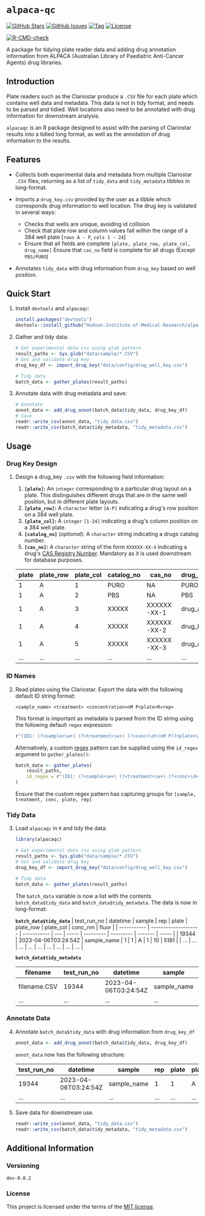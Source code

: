 <!--
Document variables:

Assigned:
<author> = Vikesh Ajith
<github_username> = SpikyClip

Unassigned (replace all with desired value):
<alpaca-qc>
<screenshot_link>

-->

# `alpaca-qc`

[![GitHub Stars](https://img.shields.io/github/stars/Hudson-Institute-of-Medical-Research/alpaca-qc.svg)](https://github.com/Hudson-Institute-of-Medical-Research/alpaca-qc/stargazers) [![GitHub Issues](https://img.shields.io/github/issues/Hudson-Institute-of-Medical-Research/alpaca-qc.svg)](https://github.com/Hudson-Institute-of-Medical-Research/alpaca-qc/issues) [![Tag](https://img.shields.io/github/v/tag/Hudson-Institute-of-Medical-Research/alpaca-qc)](https://github.com/Hudson-Institute-of-Medical-Research/alpaca-qc) [![License](https://img.shields.io/github/license/Hudson-Institute-of-Medical-Research/alpaca-qc)](https://github.com/Hudson-Institute-of-Medical-Research/alpaca-qc/blob/master/LICENSE)

<!-- badges: start -->
[![R-CMD-check](https://github.com/Hudson-Institute-of-Medical-Research/alpaca-qc/actions/workflows/R-CMD-check.yaml/badge.svg)](https://github.com/Hudson-Institute-of-Medical-Research/alpaca-qc/actions/workflows/R-CMD-check.yaml)
<!-- badges: end -->

A package for tidying plate reader data and adding drug annotation information
from ALPACA (Australian Library of Paediatric Anti-Cancer Agents) drug
libraries.

## Introduction

Plate readers such as the Clariostar produce a `.CSV` file for each plate which
contains well data and metadata. This data is not in tidy format, and needs to
be parsed and tidied. Well locations also need to be annotated with drug
information for downstream analysis.

`alpacaqc` is an R package designed to assist with the parsing of Clariostar
results into a tidied long format, as well as the annotation of drug
information to the results.

## Features

- Collects both experimental data and metadata from multiple Clariostar
  `.CSV` files, returning as a list of `tidy_data` and `tidy_metadata`
  tibbles in long-format.
- Imports a `drug_key.csv` provided by the user as a tibble which corresponds
  drug information to well location. The drug key is validated in several ways:
  - Checks that wells are unique, avoiding id collision
  - Check that plate row and column values fall within the range of a 384 well
  plate [`rows A - P`, `cols 1 - 24`]
  - Ensure that all fields are complete `[plate, plate_row, plate_col,
    drug_name]`
    Ensure that `cas_no` field is complete for all drugs (Except `PBS/PURO`)

- Annotates `tidy_data` with drug information from `drug_key` based on well
  position.

## Quick Start

1. Install `devtools` and `alpacaqc`:

    ```R
    install.packages("devtools")
    devtools::install_github("Hudson-Institute-of-Medical-Research/alpaca-qc")
    ```

2. Gather and tidy data:

    ```R
    # Get experimental data csv using glob pattern
    result_paths <- Sys.glob("data/sample/*.CSV")
    # Get and validate drug key
    drug_key_df <- import_drug_key("data/config/drug_well_key.csv")

    # Tidy data
    batch_data <- gather_plates(result_paths)
    ```

3. Annotate data with drug metadata and save:

    ```R
    # Annotate
    annot_data <- add_drug_annot(batch_data$tidy_data, drug_key_df)
    # Save
    readr::write_csv(annot_data, "tidy_data.csv")
    readr::write_csv(batch_data$tidy_metadata, "tidy_metadata.csv")
    ```

## Usage

### Drug Key Design

1. Design a drug_key `.csv` with the following field information:
    1. **`[plate]`:** An `integer` corresponding to a particular drug layout on a
       plate. This distinguishes different drugs that are in the same well
       position, but in different plate layouts.
    2. **`[plate_row]`:** A `character` letter `[A-P]` indicating a drug's row
       position on a 384 well plate.
    3. **`[plate_col]`:** A `integer` `[1-24]` indicating a drug's column position
       on a 384 well plate.
    4. **`[catalog_no]`** (*optional*): A `character` string indicating a drugs
       catalog number.
    5. **`[cas_no]`:** A `character` string of the form `XXXXXX-XX-X` indicating a
       drug's [CAS Registry Number](https://www.cas.org/cas-data/cas-registry).
       Mandatory as it is used downstream for database purposes.

    | plate | plate_row | plate_col | catalog_no | cas_no      | drug_name |
    | ----- | --------- | --------- | ---------- | ----------- | --------- |
    | 1     | A         | 1         | PURO       | NA          | PURO      |
    | 1     | A         | 2         | PBS        | NA          | PBS       |
    | 1     | A         | 3         | XXXXX      | XXXXXX-XX-1 | drug_a    |
    | 1     | A         | 4         | XXXXX      | XXXXXX-XX-2 | drug_b    |
    | 1     | A         | 5         | XXXXX      | XXXXXX-XX-3 | drug_c    |
    | ...   | ...       | ...       | ...        | ...         | ...       |

### ID Names

2. Read plates using the Clariostar. Export the data with the following default
   ID string format:

    ```
    <sample_name> <treatment> <concentration>nM P<plate>R<rep>
    ```

    This format is important as metadata is parsed from the ID string using the
    following default `regex` expression:

    ```R
    r"(ID1: (?<sample>\w+) (?<treatment>\w+) (?<conc>\d+)nM P(?<plate>\d)R(?<rep>\d+))"
    ```

    Alternatively, a custom
    [regex](https://cran.r-project.org/web/packages/stringr/vignettes/regular-expressions.html)
    pattern can be supplied using the `id_regex` argument to `gather_plates()`:

    ```R
    batch_data <- gather_plates(
        result_paths,
        id_regex = r"(ID1: (?<sample>\w+) (?<treatment>\w+) (?<conc>\d+)nM P(?<plate>\d)R(?<rep>\d+))"
    )
    ```
    Ensure that the custom regex pattern has capturing groups for `[sample,
    treatment, conc, plate, rep]`

### Tidy Data

3. Load `alpacaqc` in `R` and tidy the data:

    ```R
    library(alpacaqc)

    # Get experimental data csv using glob pattern
    result_paths <- Sys.glob("data/sample/*.CSV")
    # Get and validate drug key
    drug_key_df <- import_drug_key("data/config/drug_well_key.csv")

    # Tidy data
    batch_data <- gather_plates(result_paths)
    ```

    The `batch_data` variable is now a list with the contents
    `batch_data$tidy_data` and `batch_data$tidy_metadata`. The data is now in
    long-format:

    **`batch_data$tidy_data`**
    | test_run_no | datetime             | sample      | rep | plate | plate_row | plate_col | conc_nm | fluor |
    | ----------- | -------------------- | ----------- | --- | ----- | --------- | --------- | ------- | ----- |
    | 19344       | 2023-04-06T03:24:54Z | sample_name | 1   | 1     | A         | 1         | 10      | 5181  |
    | ...         | ...                  | ...         | ... | ...   | ...       | ...       | ...     | ...   |

    **`batch_data$tidy_metadata`**

    | filename     | test_run_no | datetime             | sample      | rep | plate | conc_nm | treatment | no_of_flashes_per_well | presetname  | excitation | dichroic_filter | emission | gain | wells_used_for_gain_adjustment | focal_height_mm |
    | ------------ | ----------- | -------------------- | ----------- | --- | ----- | ------- | ----- | ---------------------- | ----------- | ---------- | --------------- | -------- | ---- | ------------------------------ | --------------- |
    | filename.CSV | 19344       | 2023-04-06T03:24:54Z | sample_name | 1   | 1     | 10      | DMSO  | 5                      | Alamar Blue | 545-10     | auto 565        | 590-20   | 1130 | C3                             | 3.9             |
    | ...          | ...         | ...                  | ...         | ... | ...   | ...     | ...   | ...                    | ...         | ...        | ...             | ...      | ...  | ...                            | ...             |

### Annotate Data

4. Annotate `batch_data$tidy_data` with drug information from `drug_key_df`

    ```R
    annot_data <- add_drug_annot(batch_data$tidy_data, drug_key_df)
    ```

    `annot_data` now has the following structure:

    | test_run_no | datetime             | sample      | rep | plate | plate_row | plate_col | catalog_no | cas_no | drug_name | conc_nm | fluor |
    | ----------- | -------------------- | ----------- | --- | ----- | --------- | --------- | ---------- | ------ | --------- | ------- | ----- |
    | 19344       | 2023-04-06T03:24:54Z | sample_name | 1   | 1     | A         | 1         | XXXXX      | NA     | drug_a    | 10      | 5181  |
    | ...         | ...                  | ...         | ... | ...   | ...       | ...       | ...        | ...    | ...       | ...     | ...   |

5. Save data for downstream use.

    ```R
    readr::write_csv(annot_data, "tidy_data.csv")
    readr::write_csv(batch_data$tidy_metadata, "tidy_metadata.csv")
    ```

## Additional Information

### Versioning

`dev-0.0.2`

### License

This project is licensed under the terms of the [MIT license](https://github.com/Hudson-Institute-of-Medical-Research/alpaca-qc/blob/master/LICENSE).
